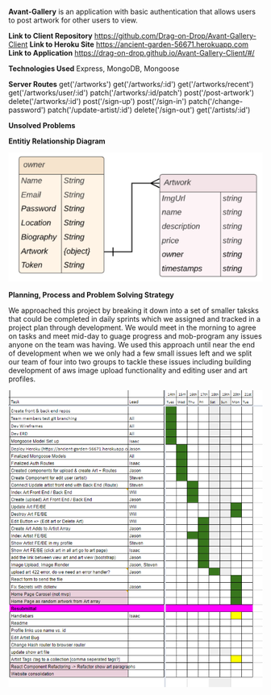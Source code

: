 **Avant-Gallery** is an application with basic authentication that allows users to post artwork for other users to view.

**Link to Client Repository** https://github.com/Drag-on-Drop/Avant-Gallery-Client
**Link to Heroku Site** https://ancient-garden-56671.herokuapp.com
**Link to Application** https://drag-on-drop.github.io/Avant-Gallery-Client/#/

**Technologies Used**
Express, MongoDB, Mongoose

**Server Routes**
get('/artworks') 
get('/artworks/:id') 
get('/artworks/recent') 
get('/artworks/user/:id')
patch('/artworks/:id/patch')
post('/post-artwork')
delete('/artworks/:id')
post('/sign-up')
post('/sign-in')
patch('/change-password')
patch('/update-artist/:id')
delete('/sign-out')
get('/artists/:id')


**Unsolved Problems**

**Entitiy Relationship Diagram**

![Entity Relationship Diagram](https://github.com/Drag-on-Drop/Avant-Gallery-Server/blob/master/Avant%20Gallery%20ERD.PNG "Entity Relationship Diagram")

**Planning, Process and Problem Solving Strategy**

We approached this project by breaking it down into a set of smaller taksks that could be completed in daily sprints which we assigned and tracked in a project plan through development. We would meet in the morning to agree on tasks and meet mid-day to guage progress and mob-program any issues anyone on the team was having. We used this approach until near the end of development when we we only had a few small issues left and we split our team of four into two groups to tackle these issues including building development of aws image upload functionality and editing user and art profiles. 

![Project Plan](https://github.com/Drag-on-Drop/Avant-Gallery-Server/blob/master/Avant%20Gallery%20Project%20Plan.PNG "Project Plan")
